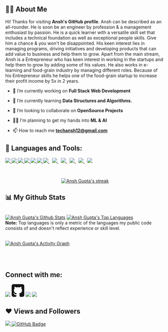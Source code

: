 
## 🙋‍♂️ About Me
Hi! Thanks for visiting **Ansh's GitHub profile**.
Ansh can be described as an all-rounder. He is soon be an engineer by profession & a management enthusiast by passion. He is a quick learner with a versatile skill set that includes a technical foundation as well as exceptional people skills. Give him a chance & you won't be disappointed.
His keen interest lies in managing programs, driving initiatives and developing products that can add value to business and help them to grow. Apart from the main stream, Ansh is a Entrepreneur who has keen interest in working in the startups and help them to grow by adding some of his values. He also works in e-learning and food-grain industry by managing different roles. Because of his Entrepreneur skills he helps one of the food-grain startup to increase their profit income by 5x in 2 years.


- 🔭 I’m currently working on **Full Stack Web Development**

- 🌱 I’m currently learning **Data Structures and Algorithms.**

- 👯 I’m looking to collaborate on **OpenSource Projects**

- 👨‍💻 I'm planning to get my hands into **ML & AI**

- 📫 How to reach me **techansh12@gmail.com**


## 🚀 Languages and Tools:

<p align="left">
    <a href="https://www.w3schools.com/CPP/default.asp" target="_blank"> <img src="https://img.icons8.com/color/48/000000/c-plus-plus-logo.png"/> </a> 
    <a href="https://www.java.com" target="_blank"> <img src="https://img.icons8.com/color/48/000000/java-coffee-cup-logo.png"/> </a>
    <!-- <a href="https://reactjs.org/" target="_blank"> <img src="https://img.icons8.com/color/48/000000/react-native.png"/> </a> -->
    <!-- <a href="https://spring.io/projects/spring-boot" target="_blank"> <img src="https://img.icons8.com/color/48/000000/spring-logo.png"/> </a> --> 
    <a href="https://developer.mozilla.org/en-US/docs/Web/JavaScript" target="_blank"> <img src="https://img.icons8.com/color/48/000000/javascript.png"/> </a> 
    <a href="https://www.w3.org/html/" target="_blank"> <img src="https://img.icons8.com/color/48/000000/html-5.png"/> </a> 
    <a href="https://www.w3schools.com/css/" target="_blank"> <img src="https://img.icons8.com/color/48/000000/css3.png"/> </a> 
    <a href="https://getbootstrap.com" target="_blank"> <img src="https://img.icons8.com/color/48/000000/bootstrap.png"/> </a> 
    <!-- <a href="https://www.python.org" target="_blank"> <img src="https://img.icons8.com/color/48/000000/python.png"/> </a>  -->
    <a style="padding-right:8px;" href="https://nodejs.org" target="_blank"> <img src="https://img.icons8.com/color/48/000000/nodejs.png"/> </a> 
    <a style="padding-right:8px;" href="https://www.mysql.com/" target="_blank"> <img src="https://img.icons8.com/fluent/50/000000/mysql-logo.png"/> </a>
  <a style="padding-right:8px;" href="https://www.sublimetext.com/3" target="_blank"> <img src="https://img.icons8.com/fluency/48/000000/sublime-text.png"/> </a>
  <a style="padding-right:8px;" href="https://www.jetbrains.com/idea/download/" target="_blank"> <img src="https://img.icons8.com/color/48/000000/intellij-idea.png"/> </a>
  <a style="padding-right:8px;" href="https://code.visualstudio.com/download" target="_blank"> <img src="https://img.icons8.com/color/48/000000/visual-studio-code-2019.png"/> </a>
  <a style="padding-right:8px;" href="https://www.androidstudio.com" target="_blank"> <img src="https://img.icons8.com/fluency/48/000000/android-studio--v2.png"/> </a>
</p>

<!-- [![React Badge](https://img.shields.io/badge/-React-61DBFB?style=for-the-badge&labelColor=black&logo=react&logoColor=61DBFB)](#)  [![Javascript Badge](https://img.shields.io/badge/-Javascript-F0DB4F?style=for-the-badge&labelColor=black&logo=javascript&logoColor=F0DB4F)](#) [![Typescript Badge](https://img.shields.io/badge/-Typescript-007acc?style=for-the-badge&labelColor=black&logo=typescript&logoColor=007acc)](#) [![Nodejs Badge](https://img.shields.io/badge/-Nodejs-3C873A?style=for-the-badge&labelColor=black&logo=node.js&logoColor=3C873A)](#) [![GraphQL Badge](https://img.shields.io/badge/-GraphQl-e535ab?style=for-the-badge&labelColor=black&logo=node.js&logoColor=e535ab)](#) -->
<br/>

<p align="center">
    <a href="https://github.com/Ansh-create/github-readme-streak-stats">
        <img title="🔥 Get streak stats for your profile at git.io/streak-stats" alt="Ansh Gupta's streak" src="https://github-readme-streak-stats.herokuapp.com/?user=Ansh-create&theme=black-ice&hide_border=true&stroke=0000&background=060A0CD0"/>
    </a>
</p>

## 📊 My Github Stats

  <br/>
    <a href="https://github.com/Ansh-create/github-readme-stats"><img alt="Ansh Gupta's Github Stats" src="https://github-readme-stats.vercel.app/api?username=Ansh-create&show_icons=true&count_private=true&theme=react&hide_border=true&bg_color=0D1117" /></a>
  <a href="https://github.com/Ansh-create/github-readme-stats"><img alt="Ansh Gupta's Top Languages" src="https://github-readme-stats.vercel.app/api/top-langs/?username=Ansh-create&langs_count=8&count_private=true&layout=compact&theme=react&hide_border=true&bg_color=0D1117" /></a>
  <br/>
  <b>Note:</b> Top languages is only a metric of the languages my public code consists of and doesn't reflect experience or skill level.


<br/>
<br/>

<a href="https://github.com/Ansh-create/github-readme-activity-graph"><img alt="Ansh Gupta's Activity Graph" src="https://activity-graph.herokuapp.com/graph?username=Ansh-create&bg_color=0D1117&color=5BCDEC&line=5BCDEC&point=FFFFFF&hide_border=true" /></a>

<br/>
<br/>

## Connect with me:
<p align="left">

<a href = "https://www.linkedin.com/in/ansh-gupta-create/" target="_blank"><img src="https://img.icons8.com/fluent/48/000000/linkedin.png"/></a>
<a href="https://github.com/ansh-create" target="_blank">
    <img src="https://github.com/edent/SuperTinyIcons/blob/master/images/svg/github.svg" target="_blank" alt="Github" width="40px" ></a>
<a href = "https://www.instagram.com/i_ansh_gupta_/" target="_blank"><img src="https://img.icons8.com/instagram"/></a>
<a href = "https://twitter.com/i_ansh_gupta_" target="_blank"><img src="https://img.icons8.com/twitter"/></a>
</p>

## ❤ Views and Followers
<a href="https://github.com/Meghna-DAS/github-profile-views-counter">
    <img src="https://komarev.com/ghpvc/?username=Ansh-create">
</a>
<a href="https://github.com/Ansh-create?tab=followers"><img src="https://img.shields.io/github/followers/Ansh-create?label=Followers&style=social" alt="GitHub Badge"></a>

